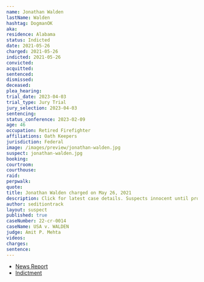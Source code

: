 ```yaml
---
name: Jonathan Walden
lastName: Walden
hashtag: DogmanOK
aka:
residence: Alabama
status: Indicted
date: 2021-05-26
charged: 2021-05-26
indicted: 2021-05-26
convicted:
acquitted:
sentenced:
dismissed:
deceased:
plea_hearing:
trial_date: 2023-04-03
trial_type: Jury Trial
jury_selection: 2023-04-03
sentencing:
status_conference: 2023-02-09
age: 46
occupation: Retired Firefighter
affiliations: Oath Keepers
jurisdiction: Federal
image: /images/preview/jonathan-walden.jpg
suspect: jonathan-walden.jpg
booking:
courtroom:
courthouse:
raid:
perpwalk:
quote:
title: Jonathan Walden charged on May 26, 2021
description: Click for latest case details. Suspects innocent until proven guilty.
author: seditiontrack
layout: suspect
published: true
caseNumber: 22-cr-0014
caseName: USA v. WALDEN
judge: Amit P. Mehta
videos:
charges:
sentence:
---
```

- [News Report](https://www.thedailybeast.com/oath-keeper-jonathan-walden-brought-82-pound-german-shepherd-warrior-to-capitol-riots)
- [Indictment](https://www.justice.gov/usao-dc/case-multi-defendant/file/1471021/download)
